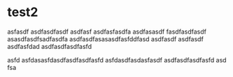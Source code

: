 # test2

asfasdf
asdfasdfasdf
asdfasf
asdfasfasdfa
asdfasasdf
fasdfasdfasdf
asasdfasdfsadfasdfa
asdfasdfasasasdfasfddfasd
asdfasdf
asdfasdf
asdfasfdad
asdfasdfasdfasfd

asfd
asfdasasfdasdfasdfasdfasfd
asfdasdfasdasfasdf
asdfasdfasdfasfd
asd
fsa
